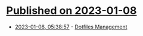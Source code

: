 # [Published on 2023-01-08](index.md)

* [2023-01-08, 05:38:57](https://news.ycombinator.com/item?id=34296396) - [Dotfiles Management](https://mitxela.com/projects/dotfiles_management)
